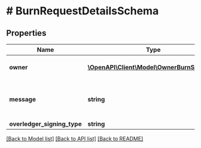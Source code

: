 # # BurnRequestDetailsSchema

## Properties

Name | Type | Description | Notes
------------ | ------------- | ------------- | -------------
**owner** | [**\OpenAPI\Client\Model\OwnerBurnSchema[]**](OwnerBurnSchema.md) | Who is the owner of the tokens | [optional]
**message** | **string** | Any text-based element of the data payload | [optional]
**overledger_signing_type** | **string** |  | [optional]

[[Back to Model list]](../../README.md#models) [[Back to API list]](../../README.md#endpoints) [[Back to README]](../../README.md)
